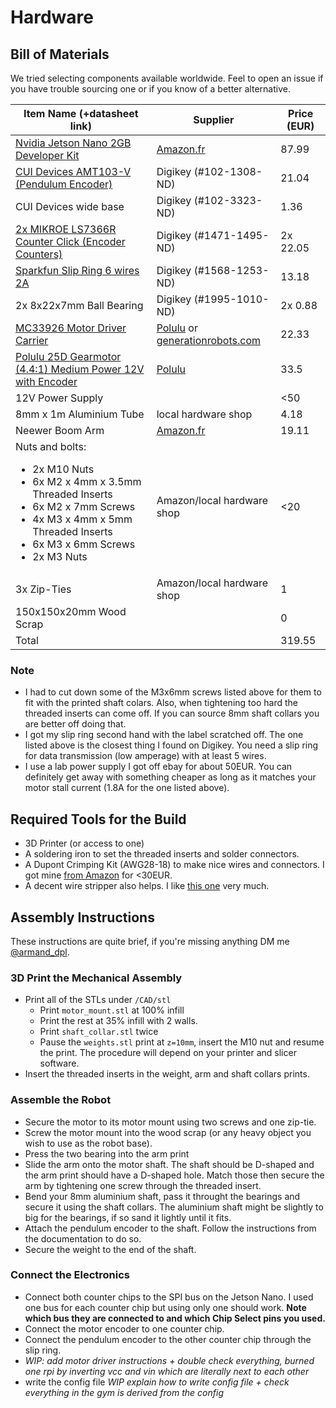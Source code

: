 # Hardware

## Bill of Materials
We tried selecting components available worldwide. Feel to open an issue if you have trouble sourcing one or if you know of a better alternative. 

| Item Name (+datasheet link)                                                                                                                                                                            | Supplier                                                                                                                                                              | Price (EUR) |
|--------------------------------------------------------------------------------------------------------------------------------------------------------------------------------------------------------|-----------------------------------------------------------------------------------------------------------------------------------------------------------------------|-------------|
| [Nvidia Jetson Nano 2GB Developer Kit](https://developer.nvidia.com/embedded/learn/jetson-nano-2gb-devkit-user-guide)                                                                                  | [Amazon.fr](https://www.amazon.fr/Waveshare-Jetson-Developer-Hands-Robotics/dp/B08M5J1WM2)                                                                            | 87.99       |
| [CUI Devices AMT103-V (Pendulum Encoder)](https://www.cuidevices.com/product/resource/amt10.pdf)                                                                                                       | Digikey (#102-1308-ND)                                                                                                                                                | 21.04       |
| CUI Devices wide base                                                                                                                                                                                  | Digikey (#102-3323-ND)                                                                                                                                                | 1.36        |
| [2x MIKROE LS7366R Counter Click (Encoder Counters)](https://lsicsi.com/datasheets/LS7366R.pdf)                                                                                                        | Digikey (#1471-1495-ND)                                                                                                                                               | 2x 22.05    |
| [Sparkfun Slip Ring 6 wires 2A](https://cdn.sparkfun.com/datasheets/Robotics/SNM022A-06%20update.pdf)                                                                                                  | Digikey (#1568-1253-ND)                                                                                                                                               | 13.18       |
| 2x 8x22x7mm Ball Bearing                                                                                                                                                                               | Digikey (#1995-1010-ND)                                                                                                                                               | 2x 0.88     |
| [MC33926 Motor Driver Carrier](https://www.pololu.com/product/1212)                                                                                                                                    | [Polulu](https://www.pololu.com/product/1212) or [generationrobots.com](https://www.generationrobots.com/fr/400946-carte-de-pilotage-mc33926-pour-deux-moteurs-.html) | 22.33       |
| [Polulu 25D Gearmotor (4.4:1) Medium Power 12V with Encoder](https://www.pololu.com/product/4861)                                                                                                      | [Polulu](https://www.pololu.com/product/4861)                                                                                                                         | 33.5        |
| 12V Power Supply                                                                                                                                                                                       |                                                                                                                                                                       | <50         |
| 8mm x 1m Aluminium Tube                                                                                                                                                                                | local hardware shop                                                                                                                                                   | 4.18        |
| Neewer Boom Arm                                                                                                                                                                                        | [Amazon.fr](https://www.amazon.fr/Neewer-Support-Microphone-Enregistrement-Broadcasting/dp/B00DY1F2CS/)                                                               | 19.11       |
| Nuts and bolts: <br/> <ul> <li>2x M10 Nuts</li> <li>6x M2 x 4mm x 3.5mm Threaded Inserts</li> <li>6x M2 x 7mm Screws</li> <li>4x M3 x 4mm x 5mm Threaded Inserts</li> <li>6x M3 x 6mm Screws</li> </li> <li>2x M3 Nuts</li></ul> | Amazon/local hardware shop                                                                                                                  | <20         |
| 3x Zip-Ties                                                                                                                                                                                            | Amazon/local hardware shop                                                                                                                                            | 1           |
| 150x150x20mm Wood Scrap                                                                                                                                                                                |                                                                                                                                                                       | 0           |
| Total                                                                                                                                                                                                  |                                                                                                                                                                       | 319.55      |

### Note
- I had to cut down some of the M3x6mm screws listed above for them to fit with the printed shaft colars. Also, when tightening too hard the threaded inserts can come off. If you can source 8mm shaft collars you are better off doing that.
- I got my slip ring second hand with the label scratched off. The one listed above is the closest thing I found on Digikey. You need a slip ring for data transmission (low amperage) with at least 5 wires.
- I use a lab power supply I got off ebay for about 50EUR. You can definitely get away with something cheaper as long as it matches your motor stall current (1.8A for the one listed above).

## Required Tools for the Build
- 3D Printer (or access to one)
- A soldering iron to set the threaded inserts and solder connectors.
- A Dupont Crimping Kit (AWG28-18) to make nice wires and connectors. I got mine [from Amazon](https://www.amazon.fr/Kamtop-Sertissage-Sertisseuse-Connecteurs-0-1-1-0mm²/dp/B078K9DT69) for <30EUR.
- A decent wire stripper also helps. I like [this one](https://www.amazon.fr/Jokari-T20050-Pince-dénuder-automatique/dp/B002BDNL4Q/) very much.

## Assembly Instructions
These instructions are quite brief, if you're missing anything DM me [@armand_dpl](https://twitter.com/armand_dpl).

### 3D Print the Mechanical Assembly
- Print all of the STLs under `/CAD/stl`
  - Print `motor_mount.stl` at 100% infill
  - Print the rest at 35% infill with 2 walls.
  - Print `shaft_collar.stl` twice 
  - Pause the `weights.stl` print at `z=10mm`, insert the M10 nut and resume the print. The procedure will depend on your printer and slicer software.
- Insert the threaded inserts in the weight, arm and shaft collars prints.

### Assemble the Robot
- Secure the motor to its motor mount using two screws and one zip-tie.
- Screw the motor mount into the wood scrap (or any heavy object you wish to use as the robot base).
- Press the two bearing into the arm print
- Slide the arm onto the motor shaft. The shaft should be D-shaped and the arm print should have a D-shaped hole. Match those then secure the arm by tightening one screw through the threaded insert.
- Bend your 8mm aluminium shaft, pass it throught the bearings and secure it using the shaft collars. The aluminium shaft might be slightly to big for the bearings, if so sand it lightly until it fits.
- Attach the pendulum encoder to the shaft. Follow the instructions from the documentation to do so.
- Secure the weight to the end of the shaft.

### Connect the Electronics
- Connect both counter chips to the SPI bus on the Jetson Nano. I used one bus for each counter chip but using only one should work. **Note which bus they are connected to and which Chip Select pins you used.**
- Connect the motor encoder to one counter chip.
- Connect the pendulum encoder to the other counter chip through the slip ring.
- _WIP: add motor driver instructions + double check everything, burned one rpi by inverting vcc and vin which are literally next to each other_
- write the config file _WIP explain how to write config file + check everything in the gym is derived from the config_

